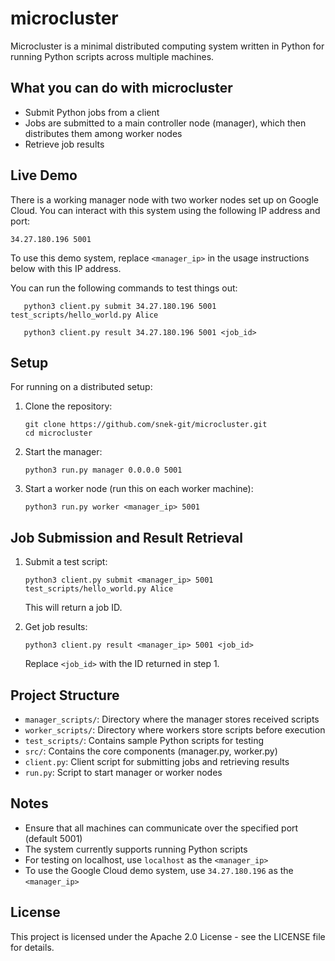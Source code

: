 # microcluster

Microcluster is a minimal distributed computing system written in Python for running Python scripts across multiple machines.

## What you can do with microcluster

- Submit Python jobs from a client
- Jobs are submitted to a main controller node (manager), which then distributes them among worker nodes
- Retrieve job results

## Live Demo

There is a working manager node with two worker nodes set up on Google Cloud. You can interact with this system using the following IP address and port:

```
34.27.180.196 5001
```

To use this demo system, replace `<manager_ip>` in the usage instructions below with this IP address.

You can run the following commands to test things out:

```
   python3 client.py submit 34.27.180.196 5001 test_scripts/hello_world.py Alice
```
```
   python3 client.py result 34.27.180.196 5001 <job_id>
```


## Setup

For running on a distributed setup:

1. Clone the repository:
   ```
   git clone https://github.com/snek-git/microcluster.git
   cd microcluster
   ```

2. Start the manager:
   ```
   python3 run.py manager 0.0.0.0 5001
   ```

3. Start a worker node (run this on each worker machine):
   ```
   python3 run.py worker <manager_ip> 5001
   ```

## Job Submission and Result Retrieval

1. Submit a test script:
   ```
   python3 client.py submit <manager_ip> 5001 test_scripts/hello_world.py Alice
   ```
   This will return a job ID.

2. Get job results:
   ```
   python3 client.py result <manager_ip> 5001 <job_id>
   ```
   Replace `<job_id>` with the ID returned in step 1.

## Project Structure

- `manager_scripts/`: Directory where the manager stores received scripts
- `worker_scripts/`: Directory where workers store scripts before execution
- `test_scripts/`: Contains sample Python scripts for testing
- `src/`: Contains the core components (manager.py, worker.py)
- `client.py`: Client script for submitting jobs and retrieving results
- `run.py`: Script to start manager or worker nodes

## Notes

- Ensure that all machines can communicate over the specified port (default 5001)
- The system currently supports running Python scripts
- For testing on localhost, use `localhost` as the `<manager_ip>`
- To use the Google Cloud demo system, use `34.27.180.196` as the `<manager_ip>`

## License

This project is licensed under the Apache 2.0 License - see the LICENSE file for details.
